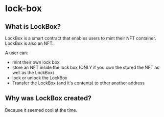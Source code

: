 # lock-box

## What is LockBox?

LockBox is a smart contract that enables users to mint their NFT container. LockBox is also an NFT.

A user can:

- mint their own lock box
- store an NFT inside the lock box (ONLY if you own the stored the NFT as well as the LockBox)
- lock or unlock the LockBox
- Transfer the LockBox (and it's contents) to other another address

## Why was LockBox created?

Because it seemed cool at the time.
